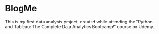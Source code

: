 # BlogMe

This is my first data analysis project, created while attending the "Python and Tableau: The Complete Data Analytics Bootcamp!"
course on Udemy.
